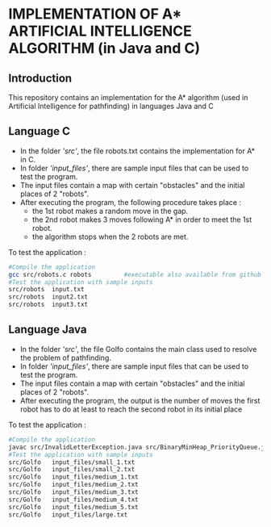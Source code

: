 

IMPLEMENTATION OF A* ARTIFICIAL INTELLIGENCE ALGORITHM (in Java and C)
======================================================================

Introduction
----------------------------------------------------------------------
This repository contains an implementation for the A* algorithm (used in Artificial Intelligence for pathfinding) in languages Java and C

Language C
---------------------------------------------------------------------------------------------------
* In the folder *'src'*, the file robots.txt contains the implementation for A* in C.
* In folder *'input_files'*, there are sample input files that can be used to test the program.
* The input files contain a map with certain "obstacles" and the initial places of 2 "robots".
* After executing the program, the following procedure takes place :
	- the 1st robot makes a random move in the gap.
	- the 2nd robot makes 3 moves following A* in order to meet the 1st robot.
	- the algorithm stops when the 2 robots are met.

To test the application :
```sh
#Compile the application
gcc src/robots.c robots			#executable also available from github as release
#Test the application with sample inputs
src/robots	input.txt
src/robots 	input2.txt
src/robots	input3.txt
```

Language Java
------------------------------------------------------------------------------------------------

* In the folder *'src'*, the file Golfo contains the main class used to resolve the problem of pathfinding.
* In folder *'input_files'*, there are sample input files that can be used to test the program.
* The input files contain a map with certain "obstacles" and the initial places of 2 "robots".
* After executing the program, the output is the number of moves the first robot has to do at least to reach the second robot in its initial place

To test the application :
```sh
#Compile the application
javac src/InvalidLetterException.java src/BinaryMinHeap_PriorityQueue.java src/Golfo.java 
#Test the application with sample inputs
src/Golfo	input_files/small_1.txt
src/Golfo 	input_files/small_2.txt
src/Golfo	input_files/medium_1.txt
src/Golfo	input_files/medium_2.txt
src/Golfo	input_files/medium_3.txt
src/Golfo	input_files/medium_4.txt
src/Golfo	input_files/medium_5.txt
src/Golfo	input_files/large.txt
```
